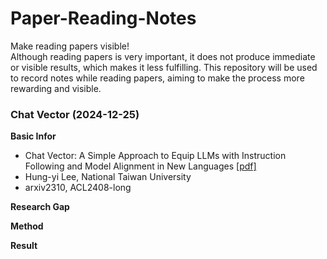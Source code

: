 # Paper-Reading-Notes
Make reading papers visible!  
Although reading papers is very important, it does not produce immediate or visible results, which makes it less fulfilling. This repository will be used to record notes while reading papers, aiming to make the process more rewarding and visible.


### Chat Vector (2024-12-25)

**Basic Infor**
- Chat Vector: A Simple Approach to Equip  LLMs with Instruction Following and Model Alignment in New Languages [[pdf]](https://aclanthology.org/2024.acl-long.590.pdf)
- Hung-yi Lee, National Taiwan University  
- arxiv2310, ACL2408-long   

**Research Gap**


**Method**


**Result**
<!--stackedit_data:
eyJoaXN0b3J5IjpbLTE4OTAwNTEwNDUsLTIxMTYzMDY0ODgsLT
E1OTEzMDQxOSw4ODcwMDg1NDUsLTY0NjMxNjI2Miw2MTUzMTkw
NzcsMTQ2ODg2NTk3MF19
-->
